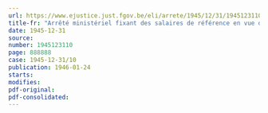 ```yaml
---
url: https://www.ejustice.just.fgov.be/eli/arrete/1945/12/31/1945123110/justel
title-fr: "Arrêté ministériel fixant des salaires de référence en vue de l'application de l'article 79 de l'arrêté du Régent du 26 mai 1945 organique du Fonds provisoire de soutien des chômeurs"
date: 1945-12-31
source:
number: 1945123110
page: 888888
case: 1945-12-31/10
publication: 1946-01-24
starts:
modifies:
pdf-original:
pdf-consolidated:
---
```


